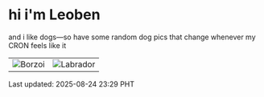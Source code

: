 # hi i'm Leoben

and i like dogs—so have some random dog pics that change whenever my CRON feels like it

|  |  |
|--------|----------|
| ![Borzoi](https://random-dog-vercel.vercel.app/api/random-borzoi?v=1756049365) | ![Labrador](https://random-dog-vercel.vercel.app/api/random-labrador?v=1756049365) |

Last updated: 2025-08-24 23:29 PHT
